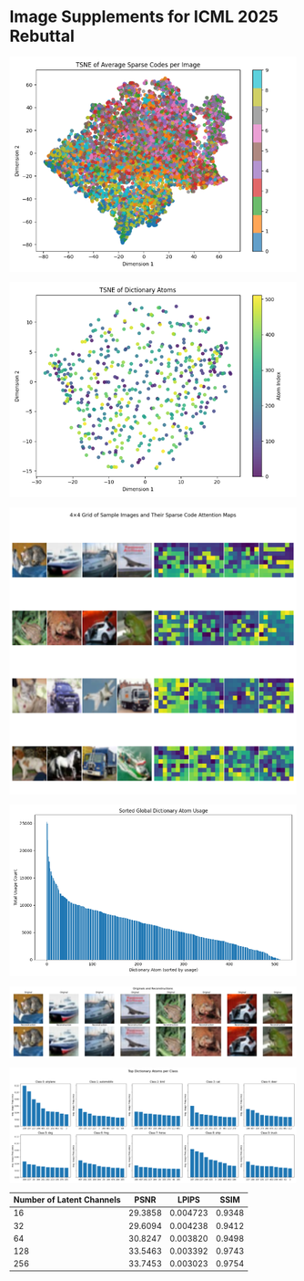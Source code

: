 # Image Supplements for ICML 2025 Rebuttal

![TSNE of Sparse Codes](imgs/sc_tsne.png)

![TSNE of Dictionary Atoms](imgs/atoms_tsne.png)

![Sparse Code Attention Maps](imgs/sc_heatmaps.png)

![Dictionary Atom Usage](imgs/atom_usage.png)

![Reconstruction Examples](imgs/recon.png)

![Per-Class Top Dictionary Atom Usage](imgs/class_usage.png)

| Number of Latent Channels 	| PSNR    	| LPIPS    	| SSIM   	|
|---------------------------	|---------	|----------	|--------	|
| 16                        	| 29.3858 	| 0.004723 	| 0.9348 	|
| 32                        	| 29.6094 	| 0.004238 	| 0.9412 	|
| 64                        	| 30.8247 	| 0.003820 	| 0.9498 	|
| 128                       	| 33.5463 	| 0.003392 	| 0.9743 	|
| 256                       	| 33.7453 	| 0.003023 	| 0.9754 	|
